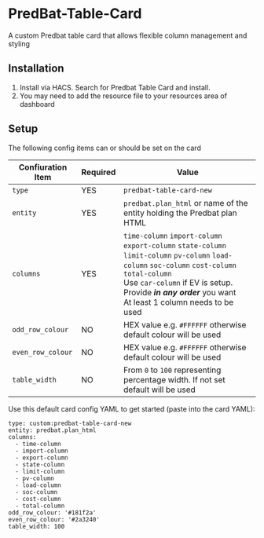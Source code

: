 # PredBat-Table-Card
A custom Predbat table card that allows flexible column management and styling

## Installation

1. Install via HACS. Search for Predbat Table Card and install.
2. You may need to add the resource file to your resources area of dashboard

## Setup

The following config items can or should be set on the card

| Confiuration Item | Required | Value |
|----------|----------|----------|
| `type`   | YES    | `predbat-table-card-new`    |
| `entity`   | YES    | `predbat.plan_html` or name of the entity holding the Predbat plan HTML    |
| `columns`    | YES    | `time-column` `import-column` `export-column` `state-column` `limit-column` `pv-column` `load-column` `soc-column` `cost-column` `total-column` <br>Use `car-column` if EV is setup. <br>Provide ***in any order*** you want <br>At least 1 column needs to be used|
| `odd_row_colour`    | NO    | HEX value e.g. `#FFFFFF` otherwise default colour will be used   |
| `even_row_colour`    | NO    | HEX value e.g. `#FFFFFF` otherwise default colour will be used   |
| `table_width`    | NO    | From `0` to `100` representing percentage width. If not set default will be used   |

Use this default card config YAML to get started (paste into the card YAML):

```
type: custom:predbat-table-card-new
entity: predbat.plan_html
columns:
  - time-column
  - import-column
  - export-column
  - state-column
  - limit-column
  - pv-column
  - load-column
  - soc-column
  - cost-column
  - total-column
odd_row_colour: '#181f2a'
even_row_colour: '#2a3240'
table_width: 100
```
